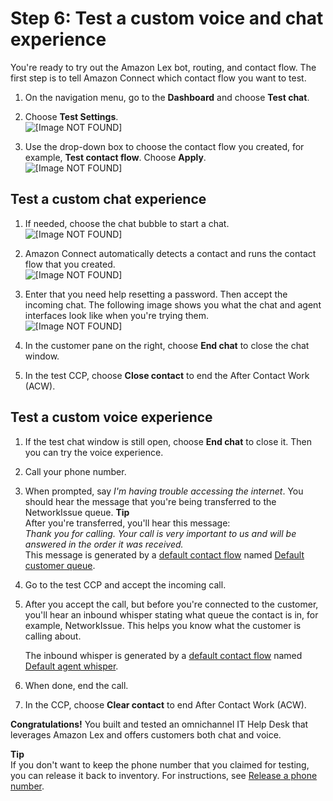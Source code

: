 # Step 6: Test a custom voice and chat experience<a name="tutorial1-try-it"></a>

You're ready to try out the Amazon Lex bot, routing, and contact flow\. The first step is to tell Amazon Connect which contact flow you want to test\.

1. On the navigation menu, go to the **Dashboard** and choose **Test chat**\.

1. Choose **Test Settings**\.  
![\[Image NOT FOUND\]](http://docs.aws.amazon.com/connect/latest/adminguide/images/tutorial1-test-settings1.png)

1. Use the drop\-down box to choose the contact flow you created, for example, **Test contact flow**\. Choose **Apply**\.  
![\[Image NOT FOUND\]](http://docs.aws.amazon.com/connect/latest/adminguide/images/tutorial1-test-settings2.png)

## Test a custom chat experience<a name="tutorial1-try-it-chat"></a>

1. If needed, choose the chat bubble to start a chat\.  
![\[Image NOT FOUND\]](http://docs.aws.amazon.com/connect/latest/adminguide/images/tutorial1-chat-bubble.png)

1. Amazon Connect automatically detects a contact and runs the contact flow that you created\.  
![\[Image NOT FOUND\]](http://docs.aws.amazon.com/connect/latest/adminguide/images/tutorial1-test-chat2.png)

1. Enter that you need help resetting a password\. Then accept the incoming chat\. The following image shows you what the chat and agent interfaces look like when you're trying them\.  
![\[Image NOT FOUND\]](http://docs.aws.amazon.com/connect/latest/adminguide/images/tutorial1-test-chat3.png)

1. In the customer pane on the right, choose **End chat** to close the chat window\.

1. In the test CCP, choose **Close contact** to end the After Contact Work \(ACW\)\.

## Test a custom voice experience<a name="tutorial1-try-it-voice"></a>



1. If the test chat window is still open, choose **End chat** to close it\. Then you can try the voice experience\.

1. Call your phone number\.

1. When prompted, say *I'm having trouble accessing the internet*\. You should hear the message that you're being transferred to the NetworkIssue queue\.
**Tip**  
After you're transferred, you'll hear this message:   
*Thank you for calling\. Your call is very important to us and will be answered in the order it was received\.*  
This message is generated by a [default contact flow](contact-flow-default.md) named [Default customer queue](default-customer-queue.md)\.

1. Go to the test CCP and accept the incoming call\.

1. After you accept the call, but before you're connected to the customer, you'll hear an inbound whisper stating what queue the contact is in, for example, NetworkIssue\. This helps you know what the customer is calling about\.

   The inbound whisper is generated by a [default contact flow](contact-flow-default.md) named [Default agent whisper](default-agent-whisper.md)\.

1. When done, end the call\.

1. In the CCP, choose **Clear contact** to end After Contact Work \(ACW\)\.

**Congratulations\!** You built and tested an omnichannel IT Help Desk that leverages Amazon Lex and offers customers both chat and voice\. 

**Tip**  
If you don't want to keep the phone number that you claimed for testing, you can release it back to inventory\. For instructions, see [Release a phone number](release-phone-number.md)\.